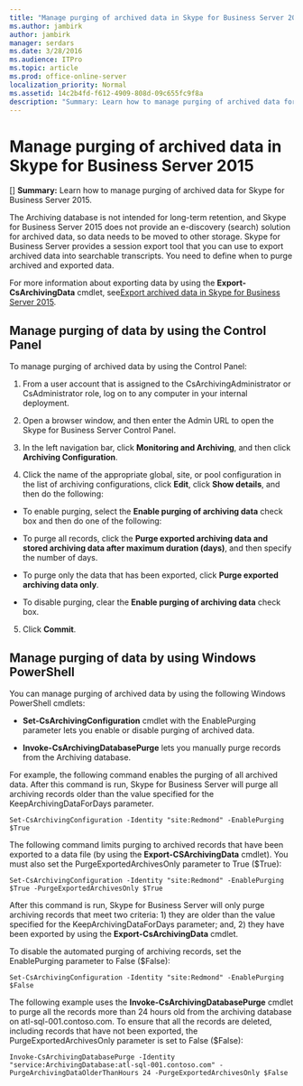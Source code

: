 ```yaml
---
title: "Manage purging of archived data in Skype for Business Server 2015"
ms.author: jambirk
author: jambirk
manager: serdars
ms.date: 3/28/2016
ms.audience: ITPro
ms.topic: article
ms.prod: office-online-server
localization_priority: Normal
ms.assetid: 14c2b4fd-f612-4909-808d-09c655fc9f8a
description: "Summary: Learn how to manage purging of archived data for Skype for Business Server 2015."
---
```


# Manage purging of archived data in Skype for Business Server 2015
[]
 **Summary:** Learn how to manage purging of archived data for Skype for Business Server 2015.
  
The Archiving database is not intended for long-term retention, and Skype for Business Server 2015 does not provide an e-discovery (search) solution for archived data, so data needs to be moved to other storage. Skype for Business Server provides a session export tool that you can use to export archived data into searchable transcripts. You need to define when to purge archived and exported data. 
  
For more information about exporting data by using the **Export-CsArchivingData** cmdlet, see[Export archived data in Skype for Business Server 2015](export-archived-data.md).
  
## Manage purging of data by using the Control Panel

To manage purging of archived data by using the Control Panel:
  
1. From a user account that is assigned to the CsArchivingAdministrator or CsAdministrator role, log on to any computer in your internal deployment. 
    
2. Open a browser window, and then enter the Admin URL to open the Skype for Business Server Control Panel. 
    
3. In the left navigation bar, click **Monitoring and Archiving**, and then click **Archiving Configuration**.
    
4. Click the name of the appropriate global, site, or pool configuration in the list of archiving configurations, click **Edit**, click **Show details**, and then do the following:
    
  - To enable purging, select the **Enable purging of archiving data** check box and then do one of the following:
    
  - To purge all records, click the **Purge exported archiving data and stored archiving data after maximum duration (days)**, and then specify the number of days.
    
  - To purge only the data that has been exported, click **Purge exported archiving data only**.
    
  - To disable purging, clear the **Enable purging of archiving data** check box.
    
5. Click **Commit**.
    
## Manage purging of data by using Windows PowerShell

You can manage purging of archived data by using the following Windows PowerShell cmdlets:
  
- **Set-CsArchivingConfiguration** cmdlet with the EnablePurging parameter lets you enable or disable purging of archived data.
    
- **Invoke-CsArchivingDatabasePurge** lets you manually purge records from the Archiving database.
    
For example, the following command enables the purging of all archived data. After this command is run, Skype for Business Server will purge all archiving records older than the value specified for the KeepArchivingDataForDays parameter. 
  
```
Set-CsArchivingConfiguration -Identity "site:Redmond" -EnablePurging $True
```

The following command limits purging to archived records that have been exported to a data file (by using the **Export-CSArchivingData** cmdlet). You must also set the PurgeExportedArchivesOnly parameter to True ($True):
  
```
Set-CsArchivingConfiguration -Identity "site:Redmond" -EnablePurging $True -PurgeExportedArchivesOnly $True
```

After this command is run, Skype for Business Server will only purge archiving records that meet two criteria: 1) they are older than the value specified for the KeepArchivingDataForDays parameter; and, 2) they have been exported by using the **Export-CsArchivingData** cmdlet.
  
To disable the automated purging of archiving records, set the EnablePurging parameter to False ($False):
  
```
Set-CsArchivingConfiguration -Identity "site:Redmond" -EnablePurging $False
```

The following example uses the **Invoke-CsArchivingDatabasePurge** cmdlet to purge all the records more than 24 hours old from the archiving database on atl-sql-001.contoso.com. To ensure that all the records are deleted, including records that have not been exported, the PurgeExportedArchivesOnly parameter is set to False ($False):
  
```
Invoke-CsArchivingDatabasePurge -Identity "service:ArchivingDatabase:atl-sql-001.contoso.com" -PurgeArchivingDataOlderThanHours 24 -PurgeExportedArchivesOnly $False
```


